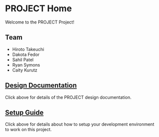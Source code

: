 # PROJECT Home

Welcome to the PROJECT Project!

## Team

* Hiroto Takeuchi
* Dakota Fedor
* Sahil Patel
* Ryan Symons
* Caity Kurutz

## [Design Documentation](DesignDoc)

Click above for details of the PROJECT design documentation.

## [Setup Guide](SetupGuide)

Click above for details about how to setup your development environment to work on this project.
